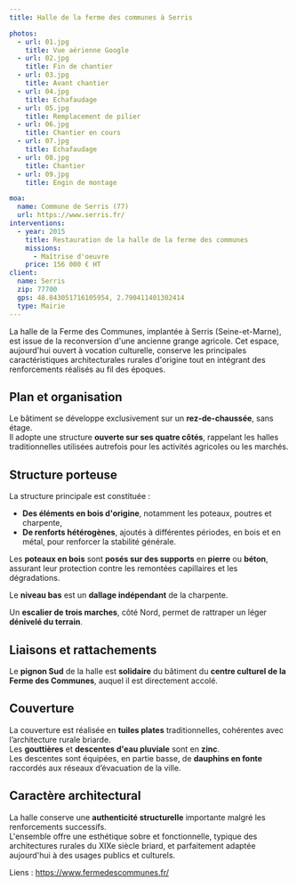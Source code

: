```yaml
---
title: Halle de la ferme des communes à Serris

photos:
  - url: 01.jpg
    title: Vue aérienne Google
  - url: 02.jpg
    title: Fin de chantier
  - url: 03.jpg
    title: Avant chantier
  - url: 04.jpg
    title: Echafaudage
  - url: 05.jpg
    title: Remplacement de pilier
  - url: 06.jpg
    title: Chantier en cours
  - url: 07.jpg
    title: Echafaudage
  - url: 08.jpg
    title: Chantier
  - url: 09.jpg
    title: Engin de montage

moa:
  name: Commune de Serris (77)
  url: https://www.serris.fr/
interventions:
  - year: 2015
    title: Restauration de la halle de la ferme des communes
    missions:
      - Maîtrise d'oeuvre
    price: 156 000 € HT
client:
  name: Serris
  zip: 77700
  gps: 48.843051716105954, 2.790411401302414
  type: Mairie
---
```


La halle de la Ferme des Communes, implantée à Serris (Seine-et-Marne), est
issue de la reconversion d'une ancienne grange agricole. Cet espace, aujourd'hui
ouvert à vocation culturelle, conserve les principales caractéristiques
architecturales rurales d'origine tout en intégrant des renforcements réalisés
au fil des époques.

## Plan et organisation

Le bâtiment se développe exclusivement sur un **rez-de-chaussée**, sans étage.  
Il adopte une structure **ouverte sur ses quatre côtés**, rappelant les halles
traditionnelles utilisées autrefois pour les activités agricoles ou les marchés.

## Structure porteuse

La structure principale est constituée :

- **Des éléments en bois d'origine**, notamment les poteaux, poutres et
  charpente,
- **De renforts hétérogènes**, ajoutés à différentes périodes, en bois et en
  métal, pour renforcer la stabilité générale.

Les **poteaux en bois** sont **posés sur des supports** en **pierre** ou
**béton**, assurant leur protection contre les remontées capillaires et les
dégradations.

Le **niveau bas** est un **dallage indépendant** de la charpente.

Un **escalier de trois marches**, côté Nord, permet de rattraper un léger
**dénivelé du terrain**.

## Liaisons et rattachements

Le **pignon Sud** de la halle est **solidaire** du bâtiment du **centre culturel
de la Ferme des Communes**, auquel il est directement accolé.

## Couverture

La couverture est réalisée en **tuiles plates** traditionnelles, cohérentes avec
l’architecture rurale briarde.  
Les **gouttières** et **descentes d'eau pluviale** sont en **zinc**.  
Les descentes sont équipées, en partie basse, de **dauphins en fonte** raccordés
aux réseaux d’évacuation de la ville.

## Caractère architectural

La halle conserve une **authenticité structurelle** importante malgré les
renforcements successifs.  
L'ensemble offre une esthétique sobre et fonctionnelle, typique des
architectures rurales du XIXe siècle briard, et parfaitement adaptée aujourd'hui
à des usages publics et culturels.

Liens : https://www.fermedescommunes.fr/
